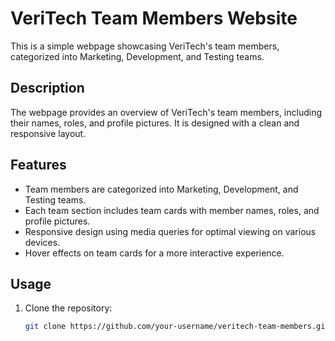 # VeriTech Team Members Website

This is a simple webpage showcasing VeriTech's team members, categorized into Marketing, Development, and Testing teams.



## Description

The webpage provides an overview of VeriTech's team members, including their names, roles, and profile pictures. It is designed with a clean and responsive layout.

## Features

- Team members are categorized into Marketing, Development, and Testing teams.
- Each team section includes team cards with member names, roles, and profile pictures.
- Responsive design using media queries for optimal viewing on various devices.
- Hover effects on team cards for a more interactive experience.

## Usage

1. Clone the repository:

   ```bash
   git clone https://github.com/your-username/veritech-team-members.git
